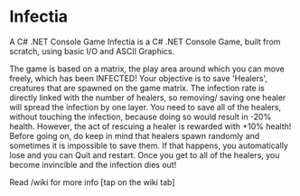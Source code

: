 # Infectia
A C# .NET Console Game
Infectia is a C# .NET Console Game, built from scratch, using basic I/O and ASCII Graphics.

The game is based on a matrix, the play area around which you can move freely, which has been INFECTED!                Your objective is to save 'Healers', creatures that are spawned on the game matrix.
The infection rate is directly linked with the number of healers, so removing/ saving one healer will spread the infection by one layer.
You need to save all of the healers, without touching the infection, because doing so would result in -20% health.
However, the act of rescuing a healer is rewarded with +10% health!
Before going on, do keep in mind that healers spawn randomly and sometimes it is impossible to save them.
If that happens, you automatically lose and you can Quit and restart.
Once you get to all of the healers, you become invincible and the infection dies out!

Read /wiki for more info [tap on the wiki tab]
